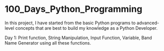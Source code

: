 # 100_Days_Python_Programming
In this project, I have started from the basic Python programs to advanced-level concepts that are best to build my knowledge as a Python Developer.

Day 1: Print function, String Manipulation, Input Function, Variable, Band Name Generator using all these functions.
